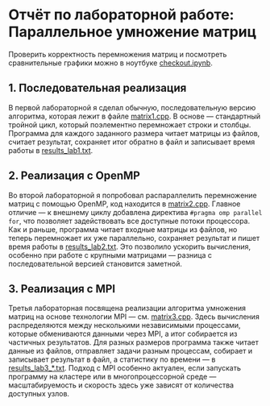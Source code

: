 # Отчёт по лабораторной работе: Параллельное умножение матриц

Проверить корректность перемножения матриц и посмотреть сравнительные графики можно в ноутбуке [checkout.ipynb](https://github.com/ynnmuraii/parallel-prog2/blob/main/checkout.ipynb).

## 1. Последовательная реализация

В первой лабораторной я сделал обычную, последовательную версию алгоритма, которая лежит в файле [matrix1.cpp](https://github.com/ynnmuraii/parallel-prog2/blob/main/lab1/matrix1.cpp).
В основе — стандартный тройной цикл, который поэлементно перемножает строки и столбцы.
Программа для каждого заданного размера читает матрицы из файлов, считает результат, сохраняет итог обратно в файл и записывает время работы в [results_lab1.txt](https://github.com/ynnmuraii/parallel-prog2/blob/main/lab1/results_lab1.txt).

## 2. Реализация с OpenMP

Во второй лабораторной я попробовал распараллелить перемножение матриц с помощью OpenMP, код находится в [matrix2.cpp](https://github.com/ynnmuraii/parallel-prog2/blob/main/lab2/matrix2.cpp).
Главное отличие — к внешнему циклу добавлена директива `#pragma omp parallel for`, что позволяет задействовать все доступные потоки процессора.
Как и раньше, программа читает входные матрицы из файлов, но теперь перемножает их уже параллельно, сохраняет результат и пишет время работы в [results_lab2.txt](https://github.com/ynnmuraii/parallel-prog2/blob/main/lab2/results_lab2.txt).
Это позволило ускорить вычисления, особенно при работе с крупными матрицами — разница с последовательной версией становится заметной.

## 3. Реализация с MPI

Третья лабораторная посвящена реализации алгоритма умножения матриц на основе технологии MPI — см. [matrix3.cpp](https://github.com/ynnmuraii/parallel-prog2/blob/main/lab3/matrix3.cpp).
Здесь вычисления распределяются между несколькими независимыми процессами, которые обмениваются данными через MPI, а итог собирается из частичных результатов.
Для разных размеров программа также читает данные из файлов, отправляет задачи разным процессам, собирает и записывает результат в файл, а статистику по времени — в [results_lab3_*.txt](https://github.com/ynnmuraii/parallel-prog2/blob/main/lab3).
Подход с MPI особенно актуален, если запускать программу на кластере или в многопроцессорной среде — масштабируемость и скорость здесь уже зависят от количества доступных узлов.
